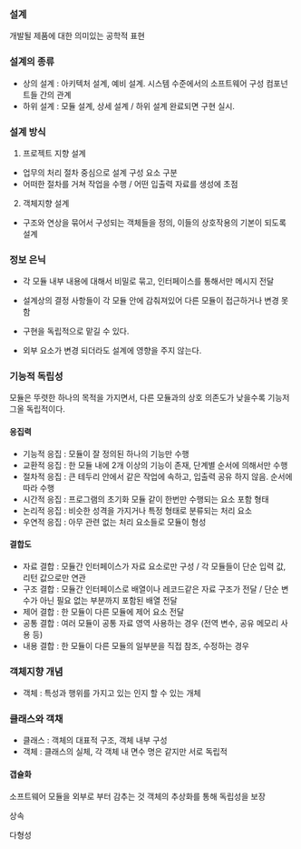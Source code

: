 ### 설계

개발될 제품에 대한 의미있는 공학적 표현

### 설계의 종류

- 상의 설계 : 아키텍처 설계, 예비 설계. 시스템 수준에서의 소프트웨어 구성 컴포넌트들 간의 관계
- 하위 설계 : 모듈 설계, 상세 설계 / 하위 설계 완료되면 구현 실시.

### 설계 방식

1.  프로젝트 지향 설계

- 업무의 처리 절차 중심으로 설계 구성 요소 구분
- 어떠한 절차를 거쳐 작업을 수행 / 어떤 입출력 자료를 생성에 초점

2.  객체지향 설계

- 구조와 연상을 묶어서 구성되는 객체들을 정의, 이들의 상호작용의 기본이 되도록 설계

### 정보 은닉

- 각 모듈 내부 내용에 대해서 비밀로 묶고, 인터페이스를 통해서만 메시지 전달
- 설계상의 결정 사항들이 각 모듈 안에 감춰져있어 다른 모듈이 접근하거나 변경 못함

- 구현을 독립적으로 맡길 수 있다.
- 외부 요소가 변경 되더라도 설계에 영향을 주지 않는다.

### 기능적 독립성

모듈은 뚜렷한 하나의 목적을 가지면서, 다른 모듈과의 상호 의존도가 낮을수록 기능저그올 독립적이다.

#### 응집력

- 기능적 응집 : 모듈이 잘 정의된 하나의 기능만 수행
- 교환적 응집 : 한 모듈 내에 2개 이상의 기능이 존재, 단계별 순서에 의해서만 수행
- 절차적 응집 : 큰 테두리 안에서 같은 작업에 속하고, 입출력 공유 하지 않음. 순서에 따라 수행
- 시간적 응집 : 프로그램의 초기화 모듈 같이 한번만 수행되는 요소 포함 형태
- 논리적 응집 : 비슷한 성격을 가지거나 특정 형태로 분류되는 처리 요소
- 우연적 응집 : 아무 관련 없는 처리 요소들로 모듈이 형성

#### 결합도

- 자료 결합 : 모듈간 인터페이스가 자료 요소로만 구성 / 각 모듈들이 단순 입력 값, 리턴 값으로만 연관
- 구조 결합 : 모듈간 인터페이스로 배열이나 레코드같은 자료 구조가 전달 / 단순 변수가 아닌 필요 없는 부분까지 포함된 배열 전달
- 제어 결합 : 한 모듈이 다른 모듈에 제어 요소 전달
- 공통 결합 : 여러 모듈이 공통 자료 영역 사용하는 경우 (전역 변수, 공유 메모리 사용 등)
- 내용 결합 : 한 모듈이 다른 모듈의 일부분을 직접 참조, 수정하는 경우

### 객체지향 개념

- 객체 : 특성과 행위를 가지고 있는 인지 할 수 있는 개체

### 클래스와 객채

- 클래스 : 객체의 대표적 구조, 객체 내부 구성
- 객체 : 클래스의 실체, 각 객체 내 면수 명은 같지만 서로 독립적

#### 갭슐화

소프트웨어 모듈을 외부로 부터 감추는 것
객체의 추상화를 통해 독립성을 보장

상속

다형성
